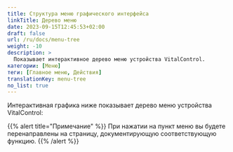 ```yaml
---
title: Структура меню графического интерфейса
linkTitle: Дерево меню
date: 2023-09-15T12:45:53+02:00
draft: false
url: /ru/docs/menu-tree
weight: -10
description: >
  Показывает интерактивное дерево меню устройства VitalControl.
категории: [Меню]
теги: [Главное меню, Действия]
translationKey: menu-tree
no_list: true
---
```


Интерактивная графика ниже показывает дерево меню устройства VitalControl:

{{% alert title="Примечание" %}}
При нажатии на пункт меню вы будете перенаправлены на страницу, документирующую соответствующую функцию.
{{% /alert %}}

<object data="menu-tree.svg" type="image/svg+xml" width="1100" >
</object>
